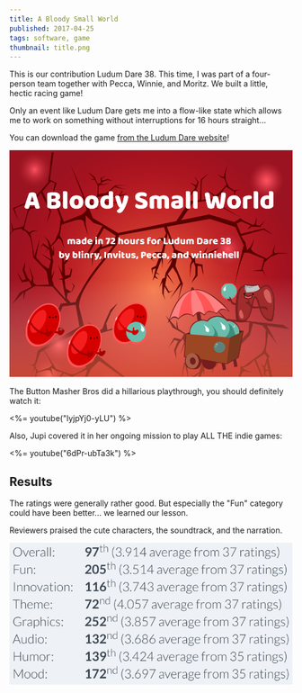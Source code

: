 ```yaml
---
title: A Bloody Small World
published: 2017-04-25
tags: software, game
thumbnail: title.png
---
```


This is our contribution Ludum Dare 38. This time, I was part of a four-person team together with Pecca, Winnie, and Moritz. We built a little, hectic racing game!

Only an event like Ludum Dare gets me into a flow-like state which allows me to work on something without interruptions for 16 hours straight...

You can download the game [from the Ludum Dare website](https://ldjam.com/events/ludum-dare/38/a-bloody-small-world)!

[![Screenshot of "A Bloody Small World"](title.png)](https://ldjam.com/events/ludum-dare/38/a-bloody-small-world)

The Button Masher Bros did a hillarious playthrough, you should definitely watch it:

<%= youtube("lyjpYj0-yLU") %>

Also, Jupi covered it in her ongoing mission to play ALL THE indie games:

<%= youtube("6dPr-ubTa3k") %>

## Results

The ratings were generally rather good. But especially the "Fun" category could have been better... we learned our lesson.

Reviewers praised the cute characters, the soundtrack, and the narration.

![](results.png)
